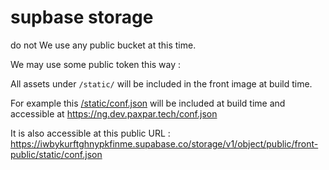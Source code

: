 # supbase storage

do not We use any public bucket at this time.

We may use some public token this way :

All assets under `/static/` will be included in the front image at build time.

For example this [/static/conf.json](https://iwbykurftghnypkfinme.supabase.co/storage/v1/object/public/front-public/static/conf.json)
will be included at build time and accessible at https://ng.dev.paxpar.tech/conf.json


It is also accessible at this public URL : https://iwbykurftghnypkfinme.supabase.co/storage/v1/object/public/front-public/static/conf.json


